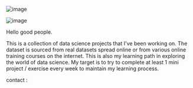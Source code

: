 ![image](https://user-images.githubusercontent.com/20962472/170542368-1ecaa613-6046-4ca8-bd89-9b47bc414801.png)


![image](https://user-images.githubusercontent.com/20962472/170536532-216727b0-b52a-4914-af97-302225914fb4.png)

Hello good people.


This is a collection of data science projects that I've been working on.
The dataset is sourced from real datasets spread online or from various online training courses on the internet.
This is also my learning path in exploring the world of data science. My target is to try to complete at least 1 mini project / exercise every week to maintain my learning process.

contact :
